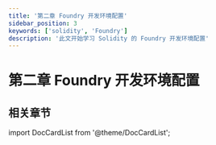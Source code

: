 ```yaml
---
title: '第二章 Foundry 开发环境配置'
sidebar_position: 3
keywords: ['solidity', 'Foundry']
description: '此文开始学习 Solidity 的 Foundry 开发环境配置'
---
```


# 第二章 Foundry 开发环境配置

## 相关章节

import DocCardList from '@theme/DocCardList';

<DocCardList />
